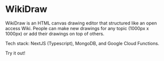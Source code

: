 # WikiDraw

WikiDraw is an HTML canvas drawing editor that structured like an open access Wiki.
People can make new drawings for any topic (1000px x 1000px) or add their drawings on top of others.

Tech stack: NextJS (Typescript), MongoDB, and Google Cloud Functions.

Try it out!
<!-- [https://wiki-draw.vercel.app](https://wiki-draw.vercel.app) -->
